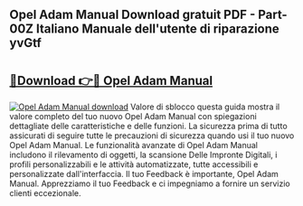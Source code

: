## Opel Adam Manual Download gratuit PDF - Part-00Z Italiano Manuale dell'utente di riparazione yvGtf

# <h2><a href="http://dfg16u9.blite.top/?on=Opel+Adam+Manual">🔗Download 👉🔴 Opel Adam Manual</a></h2>

[![Opel Adam Manual download](https://i.imgur.com/lujVjoI.png)](http://dfg16u9.blite.top/?on=Opel+Adam+Manual)
Valore di sblocco questa guida mostra il valore completo del tuo nuovo Opel Adam Manual con spiegazioni dettagliate delle caratteristiche e delle funzioni. La sicurezza prima di tutto assicurati di seguire tutte le precauzioni di sicurezza quando usi il tuo nuovo Opel Adam Manual. Le funzionalità avanzate di Opel Adam Manual includono il rilevamento di oggetti, la scansione Delle Impronte Digitali, i profili personalizzabili e le attività automatizzate, tutte accessibili e personalizzate dall'interfaccia. Il tuo Feedback è importante, Opel Adam Manual. Apprezziamo il tuo Feedback e ci impegniamo a fornire un servizio clienti eccezionale.
